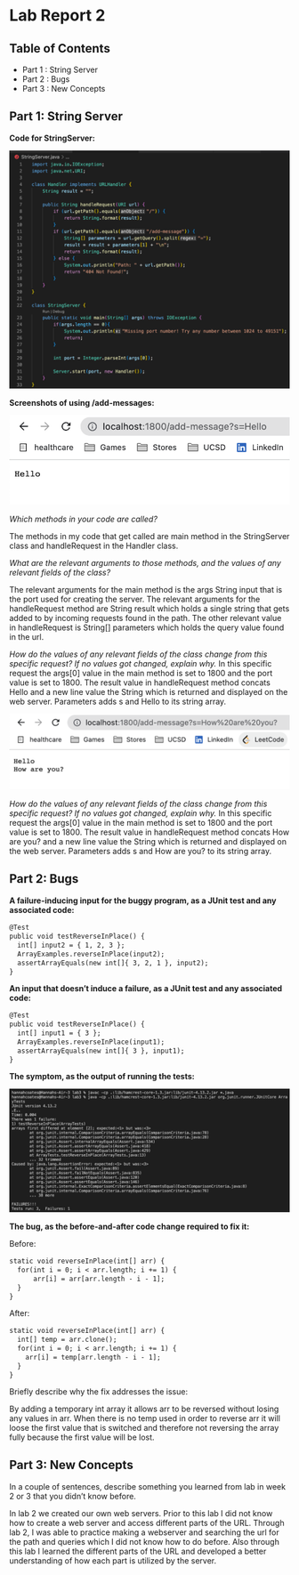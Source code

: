 Lab Report 2
==========


Table of Contents
--------------

* Part 1 : String Server
* Part 2 : Bugs
* Part 3 : New Concepts

Part 1: String Server
--------

**Code for StringServer:**

![](./lab3-images/code.png)

**Screenshots of using /add-messages:**

![](./lab3-images/message.png)

_Which methods in your code are called?_

The methods in my code that get called are main method in the StringServer class and handleRequest in the Handler class.

_What are the relevant arguments to those methods, and the values of any relevant fields of the class?_

The relevant arguments for the main method is the args String input that is the port used for creating the server. The relevant arguments for the handleRequest method are String result which holds a single string that gets added to by incoming requests found in the path. The other relevant value in handleRequest is String[] parameters which holds the query value found in the url.

_How do the values of any relevant fields of the class change from this specific request? If no values got changed, explain why._
In this specific request the args[0] value in the main method is set to 1800 and the port value is set to 1800. The result value in handleRequest method concats Hello and a new line value the String which is returned and displayed on the web server. Parameters adds s and Hello to its string array.

![](./lab3-images/message1.png)

_How do the values of any relevant fields of the class change from this specific request? If no values got changed, explain why._
In this specific request the args[0] value in the main method is set to 1800 and the port value is set to 1800. The result value in handleRequest method concats How are you? and a new line value the String which is returned and displayed on the web server. Parameters adds s and How are you? to its string array.

Part 2: Bugs
------

**A failure-inducing input for the buggy program, as a JUnit test and any associated code:**
````
@Test 
public void testReverseInPlace() {
  int[] input2 = { 1, 2, 3 };
  ArrayExamples.reverseInPlace(input2);
  assertArrayEquals(new int[]{ 3, 2, 1 }, input2);
}
````
**An input that doesn’t induce a failure, as a JUnit test and any associated code:**
````
@Test 
public void testReverseInPlace() {
  int[] input1 = { 3 };
  ArrayExamples.reverseInPlace(input1);
  assertArrayEquals(new int[]{ 3 }, input1);
}
````
**The symptom, as the output of running the tests:**

![](./lab3-images/error.png)

**The bug, as the before-and-after code change required to fix it:**

Before:
````
static void reverseInPlace(int[] arr) {
  for(int i = 0; i < arr.length; i += 1) {
      arr[i] = arr[arr.length - i - 1];
  }
}
````

After:
````
static void reverseInPlace(int[] arr) {
  int[] temp = arr.clone();
  for(int i = 0; i < arr.length; i += 1) {
    arr[i] = temp[arr.length - i - 1];
  }
}
````

Briefly describe why the fix addresses the issue:

By adding a temporary int array it allows arr to be reversed without losing any values in arr. When there is no temp used in order to reverse arr it will loose the first value that is switched and therefore not reversing the array fully because the first value will be lost.


Part 3: New Concepts
------

In a couple of sentences, describe something you learned from lab in week 2 or 3 that you didn’t know before.

In lab 2 we created our own web servers. Prior to this lab I did not know how to create a web server and access different parts of the URL. Through lab 2, I was able to practice making a webserver and searching the url for the path and queries which I did not know how to do before. Also through this lab I learned the different parts of the URL and developed a better understanding of how each part is utilized by the server.
